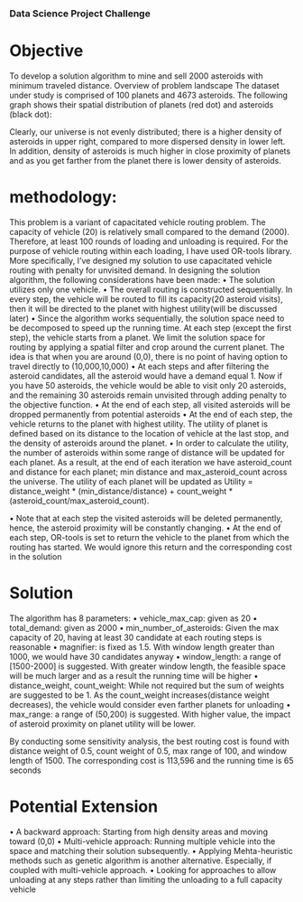 ### Data Science Project Challenge

# Objective

To develop a solution algorithm to mine and sell 2000 asteroids with minimum traveled distance.
Overview of problem landscape
The dataset under study is comprised of 100 planets and 4673 asteroids. The following graph shows their spatial distribution of planets (red dot) and asteroids (black dot):
 
 Clearly, our universe is not evenly distributed; there is a higher density of asteroids in upper right, compared to more dispersed density in lower left. In addition, density of asteroids is much higher in close proximity of planets and as you get farther from the planet there is lower density of asteroids.
 
# methodology:

This problem is a variant of capacitated vehicle routing problem. The capacity of vehicle (20) is relatively small compared to the demand (2000). Therefore, at least 100 rounds of loading and unloading is required. For the purpose of vehicle routing within each loading, I have used OR-tools library. More specifically, I’ve designed my solution to use capacitated vehicle routing with penalty for unvisited demand. In designing the solution algorithm, the following considerations have been made:
•	The solution utilizes only one vehicle. 
•	The overall routing is constructed sequentially. In every step, the vehicle will be routed to fill its capacity(20 asteroid visits), then it will be directed to the planet with highest utility(will be discussed later)
•	Since the algorithm works sequentially, the solution space need to be decomposed to speed up the running time. At each step (except the first step), the vehicle starts from a planet. We limit the solution space for routing by applying a spatial filter and crop around the current planet. The idea is that when you are around (0,0), there is no point of having option to travel directly to (10,000,10,000)
•	At each steps and after filtering the asteroid candidates, all the asteroid would have a demand equal 1. Now if you have 50 asteroids, the vehicle would be able to visit only 20 asteroids, and the remaining 30 asteroids remain unvisited through adding penalty to the objective function.
•	At the end of each step, all visited asteroids will be dropped permanently from potential asteroids
•	At the end of each step, the vehicle returns to the planet with highest utility. The utility of planet is defined based on its distance to the location of vehicle at the last stop, and the density of asteroids around the planet.
•	In order to calculate the utility, the number of asteroids within some range of distance will be updated for each planet.  As a result, at the end of each iteration we have asteroid_count and distance for each planet; min distance and max_asteroid_count across the universe. The utility of each planet will be updated as 
Utility = distance_weight * (min_distance/distance) + count_weight * (asteroid_count/max_asteroid_count).

•	Note that at each step the visited asteroids will be deleted permanently, hence, the asteroid proximity will be constantly changing.
•	At the end of each step, OR-tools is set to return the vehicle to the planet from which the routing has started. We would ignore this return and the corresponding cost in the solution

# Solution

The algorithm has 8 parameters: 
•	vehicle_max_cap: given as 20
•	total_demand: given as 2000
•	min_number_of_asteroids: Given the max capacity of 20, having at least 30 candidate at each routing steps is reasonable
•	magnifier: is fixed as 1.5. With window length greater than 1000, we would have 30 candidates anyway
•	window_length: a range of [1500-2000] is suggested. With greater window length, the feasible space will be much larger and as a result the running time will be higher
•	distance_weight, count_weight: While not required but the sum of weights are suggested to be 1. As the count_weight increases(distance weight decreases), the vehicle would consider even farther planets for unloading
•	max_range: a range of (50,200) is suggested. With higher value, the impact of asteroid proximity on planet utility will be lower.

By conducting some sensitivity analysis, the best routing cost is found with distance weight of 0.5, count weight of 0.5, max range of 100, and window length of 1500. The corresponding cost is 113,596 and the running time is 65 seconds

# Potential Extension

•	A backward approach: Starting from high density areas and moving toward (0,0) 
•	Multi-vehicle approach: Running multiple vehicle into the space and matching their solution subsequently.
•	Applying Mehta-heuristic methods such as genetic algorithm is another alternative. Especially, if coupled with multi-vehicle approach.
•	Looking for approaches to allow unloading at any steps rather than limiting the unloading to a full capacity vehicle








